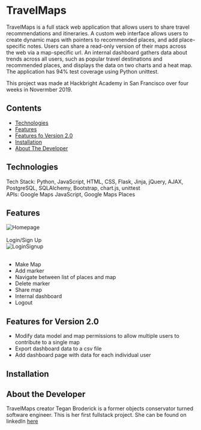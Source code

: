 # TravelMaps

TravelMaps is a full stack web application that allows users to share travel recommendations and itineraries. A custom web interface allows users to create dynamic maps with pointers to recommended places, and add place-specific notes. Users can share a read-only version of their maps across the web via a map-specific url. An internal dashboard gathers data about trends across all users, such as popular travel destinations and recommended places, and displays the data on two charts and a heat map. The application has 94% test coverage using Python unittest.

This project was made at Hackbright Academy in San Francisco over four weeks in Novermber 2019.

## Contents
* [Technologies](#techstack)
* [Features](#features)
* [Features fo Version 2.0](#futurefeatures)
* [Installation](#installation)
* [About The Developer](#aboutme)

## <a name="techstack"></a>Technologies
Tech Stack: Python, JavaScript, HTML, CSS, Flask, Jinja, jQuery, AJAX, PostgreSQL, SQLAlchemy, Bootstrap, chart.js, unittest <br>
APIs: Google Maps JavaScript, Google Maps Places

## <a name="features"></a>Features
![Homepage](https://raw.githubusercontent.com/teganbroderick/Travelmaps/master/static/img/homepage.png)
<br><br>
Login/Sign Up <br>
![LoginSignup](http://g.recordit.co/FuYclCOszT.gif)
<br><br>
* Make Map
* Add marker
* Navigate between list of places and map
* Delete marker
* Share map
* Internal dashboard
* Logout

## <a name="futurefeatures"></a>Features for Version 2.0
* Modify data model and map permissions to allow multiple users to contribute to a single map
* Export dashboard data to a csv file
* Add dashboard page with data for each individual user

## <a name="installation"></a>Installation

## <a name="aboutme"></a>About the Developer
TravelMaps creator Tegan Broderick is a former objects conservator turned software engineer. This is her first fullstack project. She can be found on linkedIn <a href="https://www.linkedin.com/in/teganbroderick/ ">here</a>
